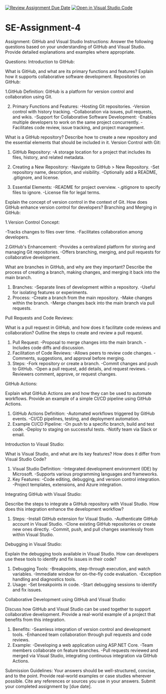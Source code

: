 [![Review Assignment Due Date](https://classroom.github.com/assets/deadline-readme-button-22041afd0340ce965d47ae6ef1cefeee28c7c493a6346c4f15d667ab976d596c.svg)](https://classroom.github.com/a/GvXCZgfk)
[![Open in Visual Studio Code](https://classroom.github.com/assets/open-in-vscode-2e0aaae1b6195c2367325f4f02e2d04e9abb55f0b24a779b69b11b9e10269abc.svg)](https://classroom.github.com/online_ide?assignment_repo_id=15362369&assignment_repo_type=AssignmentRepo)
# SE-Assignment-4
Assignment: GitHub and Visual Studio
Instructions:
Answer the following questions based on your understanding of GitHub and Visual Studio. Provide detailed explanations and examples where appropriate.

Questions:
Introduction to GitHub:

What is GitHub, and what are its primary functions and features? Explain how it supports collaborative software development.
Repositories on GitHub:

1.GitHub Definition: GitHub is a platform for version control and collaboration using Git.

2. Primary Functions and Features:
-Hosting Git repositories.
-Version control with history tracking.
-Collaboration via issues, pull requests, and wikis.
-Support for Collaborative Software Development:
-Enables multiple developers to work on the same project concurrently.
-Facilitates code review, issue tracking, and project management.

What is a GitHub repository? Describe how to create a new repository and the essential elements that should be included in it.
Version Control with Git:

1. GitHub Repository:
-A storage location for a project that includes its files, history, and related metadata.

2. Creating a New Repository:
-Navigate to GitHub > New Repository.
-Set repository name, description, and visibility.
-Optionally add a README, .gitignore, and license.

3. Essential Elements:
-README for project overview.
-.gitignore to specify files to ignore.
-License file for legal terms.

Explain the concept of version control in the context of Git. How does GitHub enhance version control for developers?
Branching and Merging in GitHub:

1.Version Control Concept:

-Tracks changes to files over time.
-Facilitates collaboration among developers.

2.GitHub's Enhancement:
-Provides a centralized platform for storing and managing Git repositories.
-Offers branching, merging, and pull requests for collaborative development.

What are branches in GitHub, and why are they important? Describe the process of creating a branch, making changes, and merging it back into the main branch.

1. Branches:
-Separate lines of development within a repository.
-Useful for isolating features or experiments.
2. Process:
-Create a branch from the main repository.
-Make changes within the branch.
-Merge changes back into the main branch via pull requests.


Pull Requests and Code Reviews:

What is a pull request in GitHub, and how does it facilitate code reviews and collaboration? Outline the steps to create and review a pull request.

1. Pull Request:
-Proposal to merge changes into the main branch.
-Includes code diffs and discussion.
2. Facilitation of Code Reviews:
-Allows peers to review code changes.
-Comments, suggestions, and approval before merging.
3. Steps:
-Fork repository or create a branch.
-Commit changes and push to GitHub.
-Open a pull request, add details, and request reviews.
-Reviewers comment, approve, or request changes.


GitHub Actions:

Explain what GitHub Actions are and how they can be used to automate workflows. Provide an example of a simple CI/CD pipeline using GitHub Actions.

1. GitHub Actions Definition:
-Automated workflows triggered by GitHub events.
-CI/CD pipelines, testing, and deployment automation.
2. Example CI/CD Pipeline:
-On push to a specific branch, build and test code.
-Deploy to staging on successful tests.
-Notify team via Slack or email.

Introduction to Visual Studio:

What is Visual Studio, and what are its key features? How does it differ from Visual Studio Code?

1. Visual Studio Definition:
-Integrated development environment (IDE) by Microsoft.
-Supports various programming languages and frameworks.
2. Key Features:
-Code editing, debugging, and version control integration.
-Project templates, extensions, and Azure integration.

Integrating GitHub with Visual Studio:

Describe the steps to integrate a GitHub repository with Visual Studio. How does this integration enhance the development workflow?

1. Steps:
-Install GitHub extension for Visual Studio.
-Authenticate GitHub account in Visual Studio.
-Clone existing GitHub repositories or create new ones directly.
-Commit, push, and pull changes seamlessly from within Visual Studio.

Debugging in Visual Studio:

Explain the debugging tools available in Visual Studio. How can developers use these tools to identify and fix issues in their code?

1. Debugging Tools:
-Breakpoints, step-through execution, and watch variables.
-Immediate window for on-the-fly code evaluation.
-Exception handling and diagnostics tools.
2. Usage:
-Set breakpoints in code.
-Start debugging sessions to identify and fix issues.

Collaborative Development using GitHub and Visual Studio:

Discuss how GitHub and Visual Studio can be used together to support collaborative development. Provide a real-world example of a project that benefits from this integration.

1. Benefits:
-Seamless integration of version control and development tools.
-Enhanced team collaboration through pull requests and code reviews.
2. Example:
-Developing a web application using ASP.NET Core.
-Team members collaborate on feature branches.
-Pull requests reviewed and merged via Visual Studio, integrating continuous integration via GitHub Actions.


Submission Guidelines:
Your answers should be well-structured, concise, and to the point.
Provide real-world examples or case studies wherever possible.
Cite any references or sources you use in your answers.
Submit your completed assignment by [due date].
